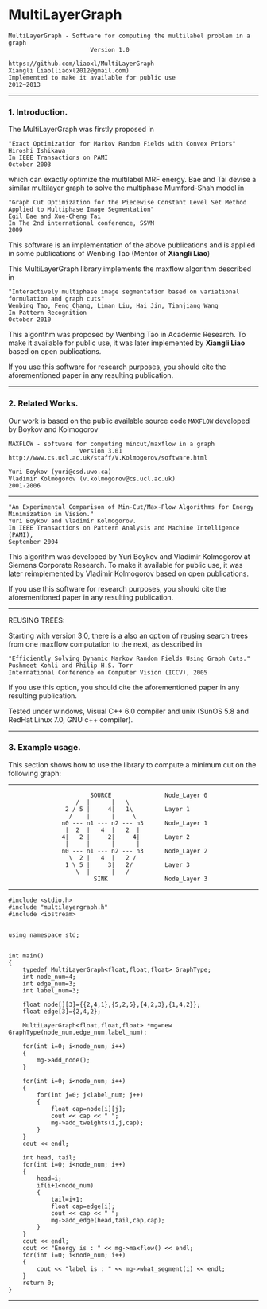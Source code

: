 MultiLayerGraph
==================================================================

	MultiLayerGraph - Software for computing the multilabel problem in a graph
	                       Version 1.0

	https://github.com/liaoxl/MultiLayerGraph
	Xiangli Liao(liaoxl2012@gmail.com)
	Implemented to make it available for public use
	2012~2013

--------------------------------------------------------------------

### 1. Introduction.

The MultiLayerGraph was firstly proposed in

	"Exact Optimization for Markov Random Fields with Convex Priors"
	Hiroshi Ishikawa
	In IEEE Transactions on PAMI
	October 2003

which can exactly optimize the multilabel MRF energy.
Bae and Tai devise a similar multilayer graph to solve the multiphase Mumford-Shah model in

	"Graph Cut Optimization for the Piecewise Constant Level Set Method Applied to Multiphase Image Segmentation"
	Egil Bae and Xue-Cheng Tai
	In The 2nd international conference, SSVM
	2009
	
This software is an implementation of the above publications and is applied in some publications of Wenbing Tao (Mentor of **Xiangli Liao**)

This MultiLayerGraph library implements the maxflow algorithm described in

	"Interactively multiphase image segmentation based on variational formulation and graph cuts"
	Wenbing Tao, Feng Chang, Liman Liu, Hai Jin, Tianjiang Wang
	In Pattern Recognition
	October 2010

This algorithm was proposed by Wenbing Tao in Academic Research.
To make it available for public use,
it was later implemented by **Xiangli Liao** based on open publications.

If you use this software for research purposes, you should cite
the aforementioned paper in any resulting publication.

---------------------------------------------------------------------

### 2. Related Works.

Our work is based on the public available source code `MAXFLOW` developed by Boykov and Kolmogorov

    MAXFLOW - software for computing mincut/maxflow in a graph
                        Version 3.01
    http://www.cs.ucl.ac.uk/staff/V.Kolmogorov/software.html

    Yuri Boykov (yuri@csd.uwo.ca)
    Vladimir Kolmogorov (v.kolmogorov@cs.ucl.ac.uk)
    2001-2006

-------------------------------------------------------------------------

	"An Experimental Comparison of Min-Cut/Max-Flow Algorithms for Energy Minimization in Vision."
	Yuri Boykov and Vladimir Kolmogorov.
	In IEEE Transactions on Pattern Analysis and Machine Intelligence (PAMI),
	September 2004

This algorithm was developed by Yuri Boykov and Vladimir Kolmogorov
at Siemens Corporate Research. To make it available for public use,
it was later reimplemented by Vladimir Kolmogorov based on open publications.

If you use this software for research purposes, you should cite
the aforementioned paper in any resulting publication.

----------------------------------------------------------------------

REUSING TREES:

Starting with version 3.0, there is a also an option of reusing search
trees from one maxflow computation to the next, as described in

	"Efficiently Solving Dynamic Markov Random Fields Using Graph Cuts."
	Pushmeet Kohli and Philip H.S. Torr
	International Conference on Computer Vision (ICCV), 2005

If you use this option, you should cite
the aforementioned paper in any resulting publication.

Tested under windows, Visual C++ 6.0 compiler and unix (SunOS 5.8
and RedHat Linux 7.0, GNU c++ compiler).

----------------------------------------------------------------------

### 3. Example usage.

This section shows how to use the library to compute
a minimum cut on the following graph:

----------------------------------------------------------------

                           SOURCE               Node_Layer 0
                       /  |      |   \
                    2 / 5 |     4|   1\         Layer 1
                     /    |      |     \
                   n0 --- n1 --- n2 --- n3      Node_Layer 1
                    |  2  |   4  |   2  |
                   4|   2 |     2|     4|       Layer 2
                    |     |      |      |
                   n0 --- n1 --- n2 --- n3      Node_Layer 2
                     \  2 |   4  |   2 /
                    1 \ 5 |     3|   2/         Layer 3
                       \  |      |   /
                            SINK                Node_Layer 3

----------------------------------------------------------------


	#include <stdio.h>
	#include "multilayergraph.h"
	#include <iostream>


	using namespace std;


	int main()
	{
	    typedef MultiLayerGraph<float,float,float> GraphType;
	    int node_num=4;
	    int edge_num=3;
	    int label_num=3;

	    float node[][3]={{2,4,1},{5,2,5},{4,2,3},{1,4,2}};
	    float edge[3]={2,4,2};

	    MultiLayerGraph<float,float,float> *mg=new GraphType(node_num,edge_num,label_num);

	    for(int i=0; i<node_num; i++)
	    {
	        mg->add_node();
	    }

	    for(int i=0; i<node_num; i++)
	    {
	        for(int j=0; j<label_num; j++)
	        {
	            float cap=node[i][j];
	            cout << cap << " ";
	            mg->add_tweights(i,j,cap);
	        }
	    }
	    cout << endl;

	    int head, tail;
	    for(int i=0; i<node_num; i++)
	    {
	        head=i;
	        if(i+1<node_num)
	        {
	            tail=i+1;
	            float cap=edge[i];
	            cout << cap << " ";
	            mg->add_edge(head,tail,cap,cap);
	        }
	    }
	    cout << endl;
	    cout << "Energy is : " << mg->maxflow() << endl;
	    for(int i=0; i<node_num; i++)
	    {
	        cout << "label is : " << mg->what_segment(i) << endl;
	    }
	    return 0;
	}

----------------------------------------------------------------------

